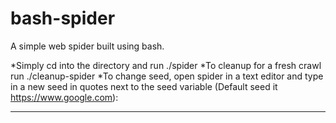 # bash-spider

A simple web spider built using bash.

*Simply cd into the directory and run ./spider
*To cleanup for a fresh crawl run ./cleanup-spider
*To change seed, open spider in a text editor and type in a new seed in quotes next to the seed variable (Default seed it https://www.google.com):

---
